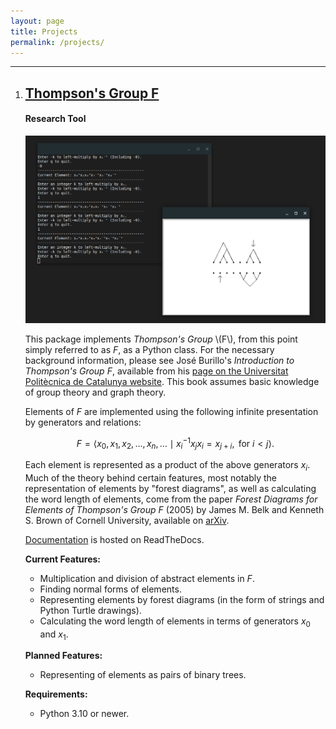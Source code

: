 ```yaml
---
layout: page
title: Projects
permalink: /projects/
---
```


---
1. ## [Thompson's Group F](https://github.com/And-ers/thompsons-group-f)
   #### Research Tool

   <img src="../images/thompson-thumbnail.jpg">

   This package implements _Thompson's Group_ \\(F\\), from this point simply referred to as $F$, as a Python class. For the necessary background information, please see José Burillo's _Introduction to Thompson's Group_ $F$, available from his [page on the Universitat Politècnica de Catalunya website](https://web.mat.upc.edu/pep.burillo/book_en.php). This book assumes basic knowledge of group theory and graph theory.

   Elements of $F$ are implemented using the following infinite presentation by generators and relations:

   $$F = \left\langle x_0, x_1, x_2, \ldots, x_n, \ldots \mid x_i^{-1}x_jx_i = x_{j+i}, \text{ for } i < j \right\rangle.$$

   Each element is represented as a product of the above generators $x_i$. Much of the theory behind certain features, most notably the representation of elements by "forest diagrams", as well as calculating the word length of elements, come from the paper _Forest Diagrams for Elements of Thompson's Group_ $F$ (2005) by James M. Belk and Kenneth S. Brown of Cornell University, available on [arXiv](https://arxiv.org/abs/math/0305412). 

   [Documentation](http://exotic-groups.rtfd.io/) is hosted on ReadTheDocs.

   **Current Features:**
   - Multiplication and division of abstract elements in $F$.
   - Finding normal forms of elements.
   - Representing elements by forest diagrams (in the form of strings and Python Turtle drawings).
   - Calculating the word length of elements in terms of generators $x_0$ and $x_1$.

   **Planned Features:**
   - Representing of elements as pairs of binary trees.

   **Requirements:**
   - Python 3.10 or newer.